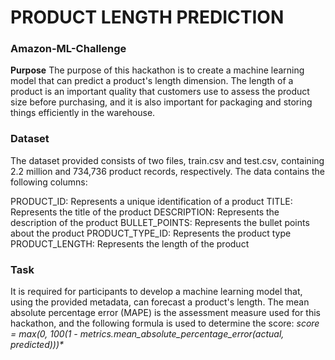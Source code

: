# PRODUCT LENGTH PREDICTION
### Amazon-ML-Challenge

**Purpose**
The purpose of this hackathon is to create a machine learning model that can predict a product's length dimension. The length of a product is an important quality that customers use to assess the product size before purchasing, and it is also important for packaging and storing things efficiently in the warehouse.

### Dataset
The dataset provided consists of two files, train.csv and test.csv, containing 2.2 million and 734,736 product records, respectively. The data contains the following columns:

PRODUCT_ID: Represents a unique identification of a product
TITLE: Represents the title of the product
DESCRIPTION: Represents the description of the product
BULLET_POINTS: Represents the bullet points about the product
PRODUCT_TYPE_ID: Represents the product type
PRODUCT_LENGTH: Represents the length of the product

### Task
It is required for participants to develop a machine learning model that, using the provided metadata, can forecast a product's length. The mean absolute percentage error (MAPE) is the assessment measure used for this hackathon, and the following formula is used to determine the score:
_**score = max(0, 100*(1 - metrics.mean_absolute_percentage_error(actual, predicted)))**_
